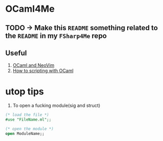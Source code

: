 # OCaml4Me

## TODO -> Make this `README` something related to the `README` in my `FSharp4Me` repo

## Useful 
1. [OCaml and NeoVim](https://www.rockyourcode.com/setup-ocaml-with-neovim/)
2. [How to scripting with OCaml](https://www.systutorials.com/how-to-use-ocaml-as-a-script-language/)

# utop tips
1. To open a fucking module(sig and struct)
```ocaml
(* load the file *)
#use "FileName.ml";;

(* open the module *)
open ModuleName;;
```
